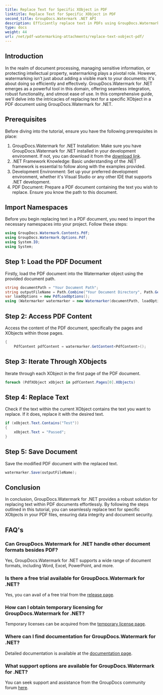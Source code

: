 ```yaml
---
title: Replace Text for Specific XObject in PDF
linktitle: Replace Text for Specific XObject in PDF
second_title: GroupDocs.Watermark .NET API
description: Efficiently replace text in PDFs using GroupDocs.Watermark for .NET. Seamlessly integrate watermarking into your .NET applications.
type: docs
weight: 44
url: /net/pdf-watermarking-attachments/replace-text-xobject-pdf/
---
```

## Introduction
In the realm of document processing, managing sensitive information, or protecting intellectual property, watermarking plays a pivotal role. However, watermarking isn't just about adding a visible mark to your documents; it's about doing so efficiently and effectively. GroupDocs.Watermark for .NET emerges as a powerful tool in this domain, offering seamless integration, robust functionality, and utmost ease of use. In this comprehensive guide, we'll delve into the intricacies of replacing text for a specific XObject in a PDF document using GroupDocs.Watermark for .NET.
## Prerequisites
Before diving into the tutorial, ensure you have the following prerequisites in place:
1. GroupDocs.Watermark for .NET Installation: Make sure you have GroupDocs.Watermark for .NET installed in your development environment. If not, you can download it from the [download link](https://releases.groupdocs.com/Watermark/net/).
2. .NET Framework Knowledge: Basic understanding of the .NET framework is essential to follow along with the examples provided.
3. Development Environment: Set up your preferred development environment, whether it's Visual Studio or any other IDE that supports .NET development.
4. PDF Document: Prepare a PDF document containing the text you wish to replace. Ensure you know the path to this document.

## Import Namespaces
Before you begin replacing text in a PDF document, you need to import the necessary namespaces into your project. Follow these steps:

```csharp
using GroupDocs.Watermark.Contents.Pdf;
using GroupDocs.Watermark.Options.Pdf;
using System.IO;
using System;
```
## Step 1: Load the PDF Document
Firstly, load the PDF document into the Watermarker object using the provided document path.
```csharp
string documentPath = "Your Document Path";
string outputFileName = Path.Combine("Your Document Directory", Path.GetFileName(documentPath));
var loadOptions = new PdfLoadOptions();
using (Watermarker watermarker = new Watermarker(documentPath, loadOptions))
```
## Step 2: Access PDF Content
Access the content of the PDF document, specifically the pages and XObjects within those pages.
```csharp
{
    PdfContent pdfContent = watermarker.GetContent<PdfContent>();
```
## Step 3: Iterate Through XObjects
Iterate through each XObject in the first page of the PDF document.
```csharp
foreach (PdfXObject xObject in pdfContent.Pages[0].XObjects)
```
## Step 4: Replace Text
Check if the text within the current XObject contains the text you want to replace. If it does, replace it with the desired text.
```csharp
if (xObject.Text.Contains("Test"))
{
    xObject.Text = "Passed";
}
```
## Step 5: Save Document
Save the modified PDF document with the replaced text.
```csharp
watermarker.Save(outputFileName);
```

## Conclusion
In conclusion, GroupDocs.Watermark for .NET provides a robust solution for replacing text within PDF documents effortlessly. By following the steps outlined in this tutorial, you can seamlessly replace text for specific XObjects in your PDF files, ensuring data integrity and document security.
## FAQ's
### Can GroupDocs.Watermark for .NET handle other document formats besides PDF?
Yes, GroupDocs.Watermark for .NET supports a wide range of document formats, including Word, Excel, PowerPoint, and more.
### Is there a free trial available for GroupDocs.Watermark for .NET?
Yes, you can avail of a free trial from the [release page](https://releases.groupdocs.com/).
### How can I obtain temporary licensing for GroupDocs.Watermark for .NET?
Temporary licenses can be acquired from the [temporary license page](https://purchase.groupdocs.com/temporary-license/).
### Where can I find documentation for GroupDocs.Watermark for .NET?
Detailed documentation is available at the [documentation page](https://reference.groupdocs.com/Watermark/net/).
### What support options are available for GroupDocs.Watermark for .NET?
You can seek support and assistance from the GroupDocs community forum [here](https://forum.groupdocs.com/c/watermark/19).
